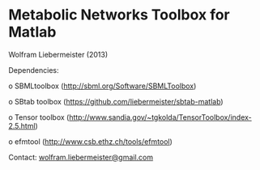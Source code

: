Metabolic Networks Toolbox for Matlab
=====================================

Wolfram Liebermeister (2013)

Dependencies:

  o SBMLtoolbox    (http://sbml.org/Software/SBMLToolbox)

  o SBtab toolbox  (https://github.com/liebermeister/sbtab-matlab)

  o Tensor toolbox (http://www.sandia.gov/~tgkolda/TensorToolbox/index-2.5.html)

  o efmtool        (http://www.csb.ethz.ch/tools/efmtool)


Contact: <wolfram.liebermeister@gmail.com>

